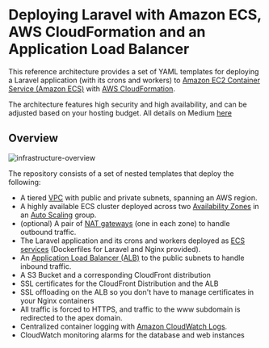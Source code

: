 # Deploying Laravel with Amazon ECS, AWS CloudFormation and an Application Load Balancer

This reference architecture provides a set of YAML templates for deploying a Laravel application (with its crons and workers) to [Amazon EC2 Container Service (Amazon ECS)](http://docs.aws.amazon.com/AmazonECS/latest/developerguide/Welcome.html) with [AWS CloudFormation](https://aws.amazon.com/cloudformation/).

The architecture features high security and high availability, and can be adjusted based on your hosting budget. All details on Medium [here](https://hackernoon.com/laravel-on-aws-a-reference-architecture-a680755130d0)

## Overview

![infrastructure-overview](images/architecture_overview.png)

The repository consists of a set of nested templates that deploy the following:

 - A tiered [VPC](http://docs.aws.amazon.com/AmazonVPC/latest/UserGuide/VPC_Introduction.html) with public and private subnets, spanning an AWS region.
 - A highly available ECS cluster deployed across two [Availability Zones](http://docs.aws.amazon.com/AWSEC2/latest/UserGuide/using-regions-availability-zones.html) in an [Auto Scaling](https://aws.amazon.com/autoscaling/) group.
 - (optional) A pair of [NAT gateways](http://docs.aws.amazon.com/AmazonVPC/latest/UserGuide/vpc-nat-gateway.html) (one in each zone) to handle outbound traffic.
 - The Laravel application and its crons and workers deployed as [ECS services](http://docs.aws.amazon.com/AmazonECS/latest/developerguide/ecs_services.html) (Dockerfiles for Laravel and Nginx provided).
 - An [Application Load Balancer (ALB)](https://aws.amazon.com/elasticloadbalancing/applicationloadbalancer/) to the public subnets to handle inbound traffic.
 - A S3 Bucket and a corresponding CloudFront distribution
 - SSL certificates for the CloudFront Distribution and the ALB
 - SSL offloading on the ALB so you don't have to manage certificates in your Nginx containers
 - All traffic is forced to HTTPS, and traffic to the www subdomain is redirected to the apex domain.
 - Centralized container logging with [Amazon CloudWatch Logs](http://docs.aws.amazon.com/AmazonCloudWatch/latest/logs/WhatIsCloudWatchLogs.html).
 - CloudWatch monitoring alarms for the database and web instances
